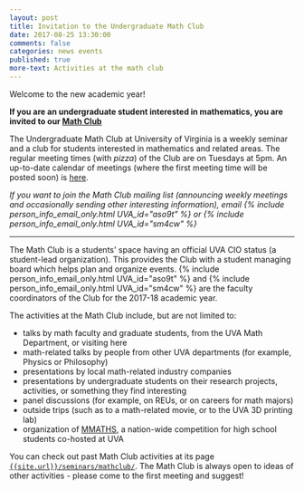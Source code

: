 ```yaml
---
layout: post
title: Invitation to the Undergraduate Math Club
date: 2017-08-25 13:30:00
comments: false
categories: news events
published: true
more-text: Activities at the math club
---
```


Welcome to the new academic year!

**If you are an undergraduate student interested in mathematics, you are invited to our [Math Club]({{site.url}}/seminars/mathclub/)**

The Undergraduate Math Club at University of Virginia is a weekly seminar and a club for students interested in mathematics and related areas. The regular meeting times (with _pizza_) of the Club are on Tuesdays at 5pm. An up-to-date calendar of meetings (where the first meeting time will be posted soon) is [here]({{site.url}}/seminars/mathclub/).

<i>If you want to join the Math Club mailing list (announcing weekly meetings and occasionally sending other interesting information), email {% include person_info_email_only.html UVA_id="aso9t" %} or {% include person_info_email_only.html UVA_id="sm4cw" %}</i>

<!--more-->

---

The Math Club is a students' space having an official UVA CIO status (a student-lead organization). This provides the Club with a student managing board which helps plan and organize events. {% include person_info_email_only.html UVA_id="aso9t" %} and {% include person_info_email_only.html UVA_id="sm4cw" %} are the faculty coordinators of the Club for the 2017-18 academic year.

The activities at the Math Club include, but are not limited to:

- talks by math faculty and graduate students, from the UVA Math Department, or visiting here
- math-related talks by people from other UVA departments (for example, Physics or Philosophy)
- presentations by local math-related industry companies
- presentations by undergraduate students on their research projects, activities, or something they find interesting
- panel discussions (for example, on REUs, or on careers for math majors)
- outside trips (such as to a math-related movie, or to the UVA 3D printing lab)
- organization of [MMATHS](http://www.mmaths.org/), a nation-wide competition for high school students co-hosted at UVA

You can check out past Math Club activities at its page [`{{site.url}}/seminars/mathclub/`]({{site.url}}/seminars/mathclub/).
The Math Club is always open to ideas of other activities - please come to the first meeting and suggest!
